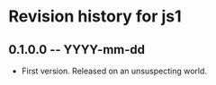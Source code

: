 # Revision history for js1

## 0.1.0.0 -- YYYY-mm-dd

* First version. Released on an unsuspecting world.
